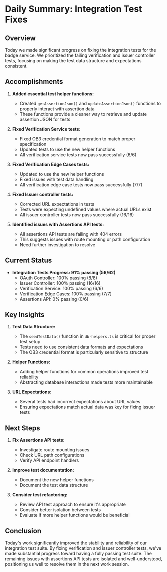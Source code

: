 # Daily Summary: Integration Test Fixes

## Overview

Today we made significant progress on fixing the integration tests for the badge service. We prioritized the failing verification and issuer controller tests, focusing on making the test data structure and expectations consistent.

## Accomplishments

1. **Added essential test helper functions:**
   - Created `getAssertionJson()` and `updateAssertionJson()` functions to properly interact with assertion data
   - These functions provide a cleaner way to retrieve and update assertion JSON for tests

2. **Fixed Verification Service tests:**
   - Fixed OB3 credential format generation to match proper specification
   - Updated tests to use the new helper functions
   - All verification service tests now pass successfully (6/6)

3. **Fixed Verification Edge Cases tests:**
   - Updated to use the new helper functions
   - Fixed issues with test data handling
   - All verification edge case tests now pass successfully (7/7)

4. **Fixed Issuer controller tests:**
   - Corrected URL expectations in tests
   - Tests were expecting undefined values where actual URLs exist
   - All issuer controller tests now pass successfully (16/16)

5. **Identified issues with Assertions API tests:**
   - All assertions API tests are failing with 404 errors
   - This suggests issues with route mounting or path configuration
   - Need further investigation to resolve

## Current Status

- **Integration Tests Progress: 91% passing (56/62)**
  - OAuth Controller: 100% passing (8/8)
  - Issuer Controller: 100% passing (16/16)
  - Verification Service: 100% passing (6/6)
  - Verification Edge Cases: 100% passing (7/7)
  - Assertions API: 0% passing (0/6)

## Key Insights

1. **Test Data Structure:**
   - The `seedTestData()` function in `db-helpers.ts` is critical for proper test setup
   - Tests need to use consistent data formats and expectations
   - The OB3 credential format is particularly sensitive to structure

2. **Helper Functions:**
   - Adding helper functions for common operations improved test reliability
   - Abstracting database interactions made tests more maintainable

3. **URL Expectations:**
   - Several tests had incorrect expectations about URL values
   - Ensuring expectations match actual data was key for fixing issuer tests

## Next Steps

1. **Fix Assertions API tests:**
   - Investigate route mounting issues
   - Check URL path configurations
   - Verify API endpoint handlers

2. **Improve test documentation:**
   - Document the new helper functions
   - Document the test data structure

3. **Consider test refactoring:**
   - Review API test approach to ensure it's appropriate
   - Consider better isolation between tests
   - Evaluate if more helper functions would be beneficial

## Conclusion

Today's work significantly improved the stability and reliability of our integration test suite. By fixing verification and issuer controller tests, we've made substantial progress toward having a fully passing test suite. The remaining issues with assertions API tests are isolated and well-understood, positioning us well to resolve them in the next work session. 